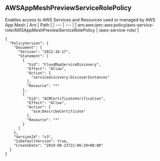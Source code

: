 
## AWSAppMeshPreviewServiceRolePolicy
Enables access to AWS Services and Resources used or managed by AWS App Mesh
| Arn | Path |
| --- | --- |
| arn:aws:iam::aws:policy/aws-service-role/AWSAppMeshPreviewServiceRolePolicy | /aws-service-role/ |
```
{
  "PolicyVersion": {
    "Document": {
      "Version": "2012-10-17",
      "Statement": [
        {
          "Sid": "CloudMapServiceDiscovery",
          "Effect": "Allow",
          "Action": [
            "servicediscovery:DiscoverInstances"
          ],
          "Resource": "*"
        },
        {
          "Sid": "ACMCertificateVerification",
          "Effect": "Allow",
          "Action": [
            "acm:DescribeCertificate"
          ],
          "Resource": "*"
        }
      ]
    },
    "VersionId": "v3",
    "IsDefaultVersion": true,
    "CreateDate": "2019-08-21T21:06:29+00:00"
  }
}
```
